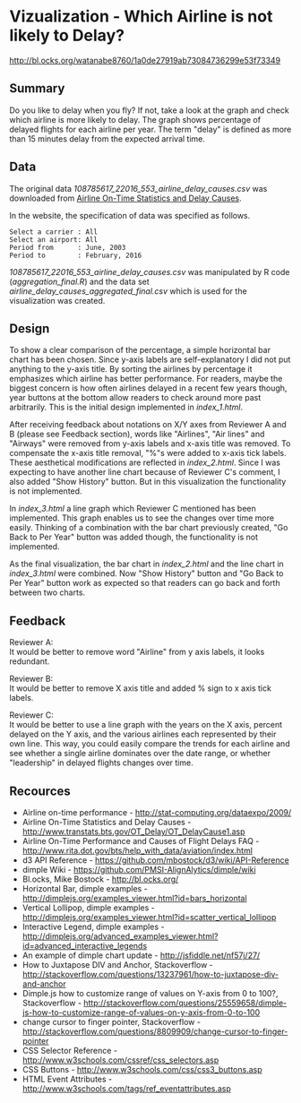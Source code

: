 # Vizualization - Which Airline is not likely to Delay?

http://bl.ocks.org/watanabe8760/1a0de27919ab73084736299e53f73349

## Summary

Do you like to delay when you fly? If not, take a look at the graph and check which airline is more likely to delay. The graph shows percentage of delayed flights for each airline per year. The term "delay" is defined as more than 15 minutes delay from the expected arrival time.

## Data

The original data *108785617_22016_553_airline_delay_causes.csv* was downloaded from [Airline On-Time Statistics and Delay Causes](http://www.transtats.bts.gov/OT_Delay/OT_DelayCause1.asp).

In the website, the specification of data was specified as follows.

```
Select a carrier : All
Select an airport: All
Period from      : June, 2003 
Period to        : February, 2016
```

*108785617_22016_553_airline_delay_causes.csv* was manipulated by R code (*aggregation_final.R*) and the data set *airline_delay_causes_aggregated_final.csv* which is used for the visualization was created.


## Design

To show a clear comparison of the percentage, a simple horizontal bar chart has been chosen. Since y-axis labels are self-explanatory I did not put anything to the y-axis title. By sorting the airlines by percentage it emphasizes which airline has better performance. For readers, maybe the biggest concern is how often airlines delayed in a recent few years though, year buttons at the bottom allow readers to check around more past arbitrarily. This is the initial design implemented in *index_1.html*.

After receiving feedback about notations on X/Y axes from Reviewer A and B (please see Feedback section), words like "Airlines", "Air lines" and "Airways" were removed from y-axis labels and x-axis title was removed. To compensate the x-axis title removal, "%"s were added to x-axis tick labels. These aesthetical modifications are reflected in *index_2.html*. Since I was expecting to have another line chart because of Reviewer C's comment, I also added "Show History" button. But in this visualization the functionality is not implemented.

In *index_3.html* a line graph which Reviewer C mentioned has been implemented. This graph enables us to see the changes over time more easily. Thinking of a combination with the bar chart previously created, "Go Back to Per Year" button was added though, the functionality is not implemented.

As the final visualization, the bar chart in *index_2.html* and the line chart in *index_3.html* were combined. Now "Show History" button and "Go Back to Per Year" button work as expected so that readers can go back and forth between two charts.


## Feedback

Reviewer A:  
It would be better to remove word "Airline" from y axis labels, it looks redundant.

Reviewer B:  
It would be better to remove X axis title and added % sign to x axis tick labels.

Reviewer C:  
It would be better to use a line graph with the years on the X axis, percent delayed on the Y axis, and the various airlines each represented by their own line. This way, you could easily compare the trends for each airline and see whether a single airline dominates over the date range, or whether "leadership" in delayed flights changes over time.


## Recources
* Airline on-time performance - http://stat-computing.org/dataexpo/2009/
* Airline On-Time Statistics and Delay Causes - http://www.transtats.bts.gov/OT_Delay/OT_DelayCause1.asp
* Airline On-Time Performance and Causes of Flight Delays FAQ - http://www.rita.dot.gov/bts/help_with_data/aviation/index.html
* d3 API Reference - https://github.com/mbostock/d3/wiki/API-Reference
* dimple Wiki - https://github.com/PMSI-AlignAlytics/dimple/wiki
* Bl.ocks, Mike Bostock - http://bl.ocks.org/
* Horizontal Bar, dimple examples - http://dimplejs.org/examples_viewer.html?id=bars_horizontal
* Vertical Lollipop, dimple examples - http://dimplejs.org/examples_viewer.html?id=scatter_vertical_lollipop
* Interactive Legend, dimple examples - http://dimplejs.org/advanced_examples_viewer.html?id=advanced_interactive_legends
* An example of dimple chart update - http://jsfiddle.net/nf57j/27/
* How to Juxtapose DIV and Anchor, Stackoverflow - http://stackoverflow.com/questions/13237961/how-to-juxtapose-div-and-anchor
* Dimple.js how to customize range of values on Y-axis from 0 to 100?, Stackoverflow - http://stackoverflow.com/questions/25559658/dimple-js-how-to-customize-range-of-values-on-y-axis-from-0-to-100
* change cursor to finger pointer, Stackoverflow - http://stackoverflow.com/questions/8809909/change-cursor-to-finger-pointer
* CSS Selector Reference - http://www.w3schools.com/cssref/css_selectors.asp
* CSS Buttons - http://www.w3schools.com/css/css3_buttons.asp
* HTML Event Attributes - http://www.w3schools.com/tags/ref_eventattributes.asp
